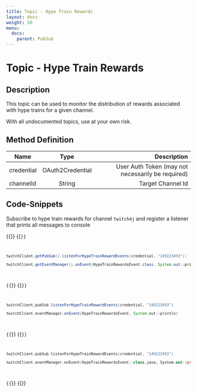 ```yaml
---
title: Topic - Hype Train Rewards
layout: docs
weight: 50
menu: 
  docs:
    parent: PubSub
---
```


# Topic - Hype Train Rewards

## Description

This topic can be used to monitor the distribution of rewards associated with hype trains for a given channel.

With all undocumented topics, use at your own risk.

## Method Definition

| Name          | Type      | Description  |
| ------------- |:---------:| -----------------:|
| credential | OAuth2Credential | User Auth Token (may not necessarily be required) |
| channelId | String | Target Channel Id |

## Code-Snippets

Subscribe to hype train rewards for channel `twitch4j` and register a listener that prints all messages to console

{{<codeblocks>}}
{{<code Java>}}
```java
twitchClient.getPubSub().listenForHypeTrainRewardEvents(credential, "149223493");

twitchClient.getEventManager().onEvent(HypeTrainRewardsEvent.class, System.out::println);
```
{{</code>}}
{{<code Groovy>}}
```groovy
twitchClient.pubSub.listenForHypeTrainRewardEvents(credential, "149223493")

twitchClient.eventManager.onEvent(HypeTrainRewardsEvent, System.out::println)
```
{{</code>}}
{{<code Kotlin>}}
```kotlin
twitchClient.pubSub.listenForHypeTrainRewardEvents(credential, "149223493")

twitchClient.eventManager.onEvent(HypeTrainRewardsEvent::class.java, System.out::println)
```
{{</code>}}
{{</codeblocks>}}
